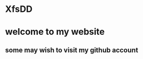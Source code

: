 # XfsDD
<!DOCTYPE html>
<html>
  <head> <title>kibabii university</title></head>
  <body>
    <h1>welcome to my website</h1>
    <h2>some may wish to visit my github account</h2>
    </body>
  </html>
